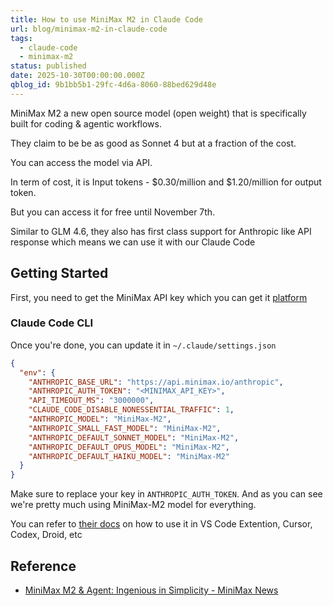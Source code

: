 ```yaml
---
title: How to use MiniMax M2 in Claude Code
url: blog/minimax-m2-in-claude-code
tags:
  - claude-code
  - minimax-m2
status: published
date: 2025-10-30T00:00:00.000Z
qblog_id: 9b1bb5b1-29fc-4d6a-8060-88bed629d48e
---
```


MiniMax M2 a new open source model (open weight) that is specifically built for coding & agentic workflows.

They claim to be be as good as Sonnet 4 but at a fraction of the cost.

You can access the model via API. 

In term of cost, it is Input tokens - $0.30/million and  $1.20/million for output token.

But you can access it for free until November 7th.

Similar to GLM 4.6, they also has first class support for Anthropic like API response which means we can use it with our Claude Code

## Getting Started 
First, you need to get the MiniMax API key which you can get it [platform](https://platform.minimax.io/login)

### Claude Code CLI
Once you're done, you can update it in `~/.claude/settings.json` 

```json
{
  "env": {
    "ANTHROPIC_BASE_URL": "https://api.minimax.io/anthropic",
    "ANTHROPIC_AUTH_TOKEN": "<MINIMAX_API_KEY>",
    "API_TIMEOUT_MS": "3000000",
    "CLAUDE_CODE_DISABLE_NONESSENTIAL_TRAFFIC": 1,
    "ANTHROPIC_MODEL": "MiniMax-M2",
    "ANTHROPIC_SMALL_FAST_MODEL": "MiniMax-M2",
    "ANTHROPIC_DEFAULT_SONNET_MODEL": "MiniMax-M2",
    "ANTHROPIC_DEFAULT_OPUS_MODEL": "MiniMax-M2",
    "ANTHROPIC_DEFAULT_HAIKU_MODEL": "MiniMax-M2"
  }
}
```

Make sure to replace your key in `ANTHROPIC_AUTH_TOKEN`. And as you can see we're pretty much using MiniMax-M2 model for everything.

You can refer to [their docs](https://platform.minimax.io/docs/guides/text-ai-coding-tools#install-claude-code) on how to use it in VS Code Extention, Cursor, Codex, Droid, etc

## Reference
- [MiniMax M2 & Agent: Ingenious in Simplicity - MiniMax News](https://www.minimax.io/news/minimax-m2)